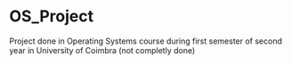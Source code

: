 # OS_Project
Project done in Operating Systems course during first semester of second year in University of Coimbra (not completly done)
